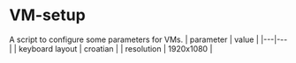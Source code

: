 # VM-setup
 A script to configure some parameters for VMs. 
|  parameter |  value |
|---|---|
| keyboard layout | croatian |
| resolution | 1920x1080 |
